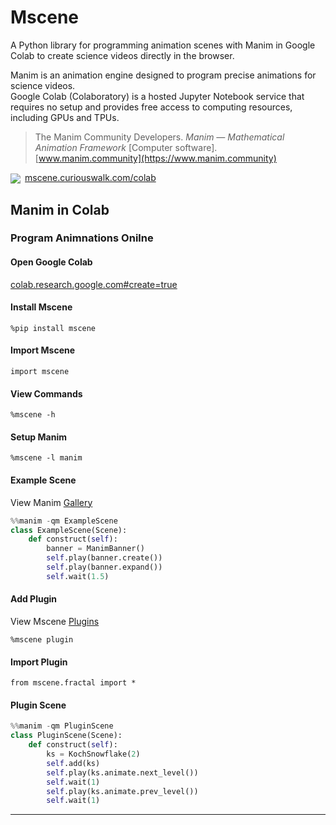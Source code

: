 # Mscene

A Python library for programming animation scenes with Manim in Google Colab to create science videos directly in the browser.

Manim is an animation engine designed to program precise animations for science videos.<br>Google Colab (Colaboratory) is a hosted Jupyter Notebook service that requires no setup and provides free access to computing resources, including GPUs and TPUs.

>The Manim Community Developers. *Manim &mdash; Mathematical Animation Framework* [Computer software].<br>[www.manim.community](https://www.manim.community)

<a href="https://colab.research.google.com/github/curiouswalk/mscene/blob/main/scenes/colab/mscene.ipynb"><img align="center" src="https://colab.research.google.com/assets/colab-badge.svg"></a>&ensp;[mscene.curiouswalk.com/colab](https://colab.research.google.com/github/curiouswalk/mscene/blob/main/scenes/colab/mscene.ipynb)

## Manim in Colab

### Program Animnations Onilne

#### Open Google Colab
[colab.research.google.com#create=true](http://colab.research.google.com#create=true)

#### Install Mscene
  ```
  %pip install mscene
  ```
#### Import Mscene
```
import mscene
```
#### View Commands
```
%mscene -h
```
#### Setup Manim
```
%mscene -l manim
```

#### Example Scene

View Manim [Gallery](https://docs.manim.community/en/stable/examples.html)

```python
%%manim -qm ExampleScene
class ExampleScene(Scene):
    def construct(self):
        banner = ManimBanner()
        self.play(banner.create())
        self.play(banner.expand())
        self.wait(1.5)
```


#### Add Plugin

View Mscene [Plugins](https://docs.manim.community/en/stable/examples.html)
```
%mscene plugin
```

#### Import Plugin
```
from mscene.fractal import *
```
#### Plugin Scene
```python
%%manim -qm PluginScene
class PluginScene(Scene):
    def construct(self):
        ks = KochSnowflake(2)
        self.add(ks)
        self.play(ks.animate.next_level())
        self.wait(1)
        self.play(ks.animate.prev_level())
        self.wait(1)
```
---
